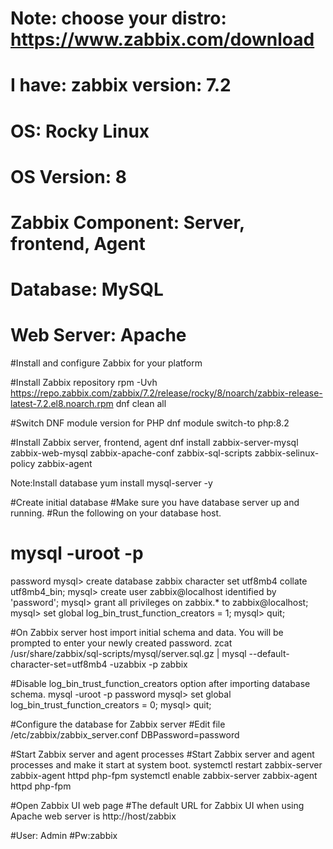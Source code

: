 # Note: choose your distro: https://www.zabbix.com/download

# I have: zabbix version: 7.2
# OS: Rocky Linux
# OS Version: 8
# Zabbix Component: Server, frontend, Agent
# Database: MySQL
# Web Server: Apache


#Install and configure Zabbix for your platform

#Install Zabbix repository
rpm -Uvh https://repo.zabbix.com/zabbix/7.2/release/rocky/8/noarch/zabbix-release-latest-7.2.el8.noarch.rpm
dnf clean all

#Switch DNF module version for PHP
dnf module switch-to php:8.2

#Install Zabbix server, frontend, agent
dnf install zabbix-server-mysql zabbix-web-mysql zabbix-apache-conf zabbix-sql-scripts zabbix-selinux-policy zabbix-agent

Note:Install database 
yum install mysql-server -y

#Create initial database
#Make sure you have database server up and running.
#Run the following on your database host.

# mysql -uroot -p
password
mysql> create database zabbix character set utf8mb4 collate utf8mb4_bin;
mysql> create user zabbix@localhost identified by 'password';
mysql> grant all privileges on zabbix.* to zabbix@localhost;
mysql> set global log_bin_trust_function_creators = 1;
mysql> quit;

#On Zabbix server host import initial schema and data. You will be prompted to enter your newly created password.
zcat /usr/share/zabbix/sql-scripts/mysql/server.sql.gz | mysql --default-character-set=utf8mb4 -uzabbix -p zabbix

#Disable log_bin_trust_function_creators option after importing database schema.
mysql -uroot -p
password
mysql> set global log_bin_trust_function_creators = 0;
mysql> quit;

#Configure the database for Zabbix server
#Edit file /etc/zabbix/zabbix_server.conf
DBPassword=password

#Start Zabbix server and agent processes
#Start Zabbix server and agent processes and make it start at system boot.
systemctl restart zabbix-server zabbix-agent httpd php-fpm
systemctl enable zabbix-server zabbix-agent httpd php-fpm

#Open Zabbix UI web page
#The default URL for Zabbix UI when using Apache web server is http://host/zabbix


#User: Admin
#Pw:zabbix



























































